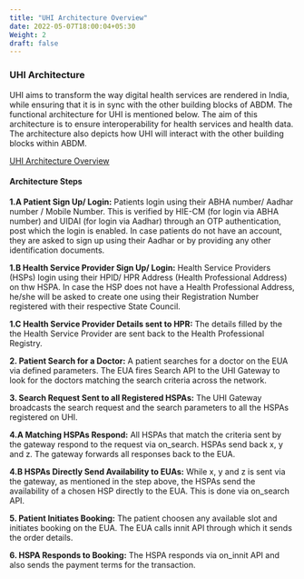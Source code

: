 ```yaml
---
title: "UHI Architecture Overview"
date: 2022-05-07T18:00:04+05:30
Weight: 2
draft: false
---
```

### UHI Architecture 

UHI aims to transform the way digital health services are rendered in India, while ensuring that it is in sync with the other building blocks of ABDM. The functional architecture for UHI is mentioned below. The aim of this architecture is to ensure interoperability for health services and health data. The architecture also depicts how UHI will interact with the other building blocks within ABDM. 

[UHI Architecture Overview](../UHI_architecture_overview.png)

#### Architecture Steps 

**1.A Patient Sign Up/ Login:** Patients login using their ABHA number/ Aadhar number / Mobile Number. This is verified by HIE-CM (for login via ABHA number) and UIDAI (for login via Aadhar) through an OTP authentication, post which the login is enabled. In case patients do not have an account, they are asked to sign up using their Aadhar or by providing any other identification documents. 
   
**1.B Health Service Provider Sign Up/ Login:** Health Service Providers (HSPs) login using their HPID/ HPR Address (Health Professional Address) on thw HSPA. In case the HSP does not have a Health Professional Address, he/she will be asked to create one using their Registration Number registered with their respective State Council. 

**1.C Health Service Provider Details sent to HPR:** The details filled by the the Health Service Provider are sent back to the Health Professional Registry. 

**2. Patient Search for a Doctor:** A patient searches for a doctor on the EUA via defined parameters. The EUA fires Search API to the  UHI Gateway to look for the doctors matching the search criteria across the network.

**3. Search Request Sent to all Registered HSPAs:** The UHI Gateway broadcasts the search request and the search parameters to all the HSPAs registered on UHI. 

**4.A Matching HSPAs Respond:** All HSPAs that match the criteria sent by the gateway respond to the request via on_search. HSPAs send back x, y and z. The gateway forwards all responses back to the EUA. 

**4.B HSPAs Directly Send Availability to EUAs:** While x, y and z is sent via the gateway, as mentioned in the step above, the HSPAs send the availability of a chosen HSP directly to the EUA. This is done via on_search API. 

**5. Patient Initiates Booking:** The patient choosen any available slot and initiates booking on the EUA. The EUA calls innit API through which it sends the order details.

**6. HSPA Responds to Booking:** The HSPA responds via on_innit API and also sends the payment terms for the transaction.


